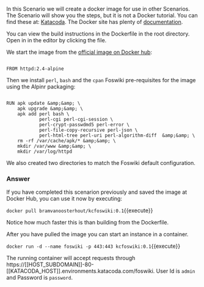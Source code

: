  In this Scenario we will create a docker image for use in other Scenarios. The Scenario will show you the steps, but it is not a Docker tutorial. You can find these at: [Katacoda](https://www.katacoda.com/courses/docker). The Docker site has plenty of [documentation](https://docs.docker.com/).

 You can view the build instructions in the Dockerfile in the root directory. Open in in the editor by clicking the file.

 We start the image from the [official image on Docker hub](https://docs.docker.com/docker-hub/official_images/):
```

FROM httpd:2.4-alpine

```

 Then we install `perl`, `bash` and the `cpan` Foswiki pre-requisites for the image using the Alpinr packaging:
```

RUN apk update &amp;&amp; \
    apk upgrade &amp;&amp; \
    apk add perl bash \
            perl-cgi perl-cgi-session \
            perl-crypt-passwdmd5 perl-error \
            perl-file-copy-recursive perl-json \
            perl-html-tree perl-uri perl-algorithm-diff  &amp;&amp; \
    rm -rf /var/cache/apk/* &amp;&amp; \
    mkdir /var/www &amp;&amp; \
    mkdir /var/log/httpd

```

 We also created two directories to match the Foswiki default configuration.

### Answer	

 If you have completed this scenarion previously and saved the image at Docker Hub, you can use it now by executing:

`docker pull bramvanoosterhout/kcfoswiki:0.1`{{execute}}

 Notice how much faster this is than building from the Dockerfile.

 After you have pulled the image you can start an instance in a container.

`docker run -d --name foswiki -p 443:443 kcfoswiki:0.1`{{execute}}

 The running container will accept requests through https://[[HOST_SUBDOMAIN]]-80-[[KATACODA_HOST]].environments.katacoda.com/foswiki. User Id is `admin` and Password is `password`.

